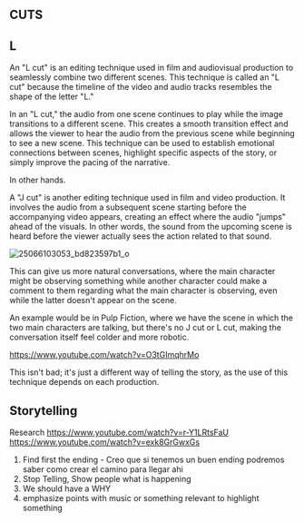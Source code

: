 
## CUTS

## L

An "L cut" is an editing technique used in film and audiovisual production to seamlessly combine two different scenes. This technique is called an "L cut" because the timeline of the video and audio tracks resembles the shape of the letter "L."

In an "L cut," the audio from one scene continues to play while the image transitions to a different scene. This creates a smooth transition effect and allows the viewer to hear the audio from the previous scene while beginning to see a new scene. This technique can be used to establish emotional connections between scenes, highlight specific aspects of the story, or simply improve the pacing of the narrative.

In other hands.

A "J cut" is another editing technique used in film and video production. It involves the audio from a subsequent scene starting before the accompanying video appears, creating an effect where the audio "jumps" ahead of the visuals. In other words, the sound from the upcoming scene is heard before the viewer actually sees the action related to that sound.

![25066103053_bd823597b1_o](https://github.com/karttofer/knowledges/assets/34972636/36ae034c-aaff-42be-bf0d-f300a2bedfa4)

This can give us more natural conversations, where the main character might be observing something while another character could make a comment to them regarding what the main character is observing, even while the latter doesn't appear on the scene.

An example would be in Pulp Fiction, where we have the scene in which the two main characters are talking, but there's no J cut or L cut, making the conversation itself feel colder and more robotic.

https://www.youtube.com/watch?v=O3tGImqhrMo

This isn't bad; it's just a different way of telling the story, as the use of this technique depends on each production.

## Storytelling
Research
https://www.youtube.com/watch?v=r-Y1LRtsFaU
https://www.youtube.com/watch?v=exk8GrGwxGs

1. Find first the ending - Creo que si tenemos un buen ending podremos saber como crear el camino para llegar ahi
2. Stop Telling, Show people what is happening
3. We should have a WHY
4. emphasize points with music or something relevant to highlight something
